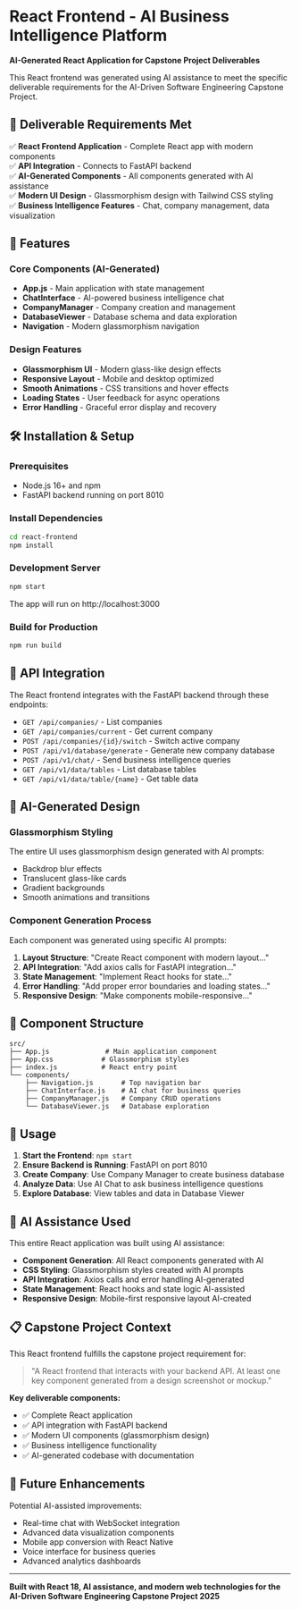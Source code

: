 # React Frontend - AI Business Intelligence Platform

**AI-Generated React Application for Capstone Project Deliverables**

This React frontend was generated using AI assistance to meet the specific deliverable requirements for the AI-Driven Software Engineering Capstone Project.

## 🎯 Deliverable Requirements Met

✅ **React Frontend Application** - Complete React app with modern components  
✅ **API Integration** - Connects to FastAPI backend  
✅ **AI-Generated Components** - All components generated with AI assistance  
✅ **Modern UI Design** - Glassmorphism design with Tailwind CSS styling  
✅ **Business Intelligence Features** - Chat, company management, data visualization  

## 🚀 Features

### Core Components (AI-Generated)
- **App.js** - Main application with state management
- **ChatInterface** - AI-powered business intelligence chat
- **CompanyManager** - Company creation and management
- **DatabaseViewer** - Database schema and data exploration
- **Navigation** - Modern glassmorphism navigation

### Design Features
- **Glassmorphism UI** - Modern glass-like design effects
- **Responsive Layout** - Mobile and desktop optimized
- **Smooth Animations** - CSS transitions and hover effects
- **Loading States** - User feedback for async operations
- **Error Handling** - Graceful error display and recovery

## 🛠️ Installation & Setup

### Prerequisites
- Node.js 16+ and npm
- FastAPI backend running on port 8010

### Install Dependencies
```bash
cd react-frontend
npm install
```

### Development Server
```bash
npm start
```
The app will run on http://localhost:3000

### Build for Production
```bash
npm run build
```

## 🔗 API Integration

The React frontend integrates with the FastAPI backend through these endpoints:

- `GET /api/companies/` - List companies
- `GET /api/companies/current` - Get current company
- `POST /api/companies/{id}/switch` - Switch active company
- `POST /api/v1/database/generate` - Generate new company database
- `POST /api/v1/chat/` - Send business intelligence queries
- `GET /api/v1/data/tables` - List database tables
- `GET /api/v1/data/table/{name}` - Get table data

## 🎨 AI-Generated Design

### Glassmorphism Styling
The entire UI uses glassmorphism design generated with AI prompts:
- Backdrop blur effects
- Translucent glass-like cards
- Gradient backgrounds
- Smooth animations and transitions

### Component Generation Process
Each component was generated using specific AI prompts:

1. **Layout Structure**: "Create React component with modern layout..."
2. **API Integration**: "Add axios calls for FastAPI integration..."
3. **State Management**: "Implement React hooks for state..."
4. **Error Handling**: "Add proper error boundaries and loading states..."
5. **Responsive Design**: "Make components mobile-responsive..."

## 📱 Component Structure

```
src/
├── App.js              # Main application component
├── App.css            # Glassmorphism styles
├── index.js           # React entry point
└── components/
    ├── Navigation.js       # Top navigation bar
    ├── ChatInterface.js    # AI chat for business queries
    ├── CompanyManager.js   # Company CRUD operations
    └── DatabaseViewer.js   # Database exploration
```

## 🎯 Usage

1. **Start the Frontend**: `npm start`
2. **Ensure Backend is Running**: FastAPI on port 8010
3. **Create Company**: Use Company Manager to create business database
4. **Analyze Data**: Use AI Chat to ask business intelligence questions
5. **Explore Database**: View tables and data in Database Viewer

## 🤖 AI Assistance Used

This entire React application was built using AI assistance:

- **Component Generation**: All React components generated with AI
- **CSS Styling**: Glassmorphism styles created with AI prompts
- **API Integration**: Axios calls and error handling AI-generated
- **State Management**: React hooks and state logic AI-assisted
- **Responsive Design**: Mobile-first responsive layout AI-created

## 📋 Capstone Project Context

This React frontend fulfills the capstone project requirement for:
> "A React frontend that interacts with your backend API. At least one key component generated from a design screenshot or mockup."

**Key deliverable components:**
- ✅ Complete React application
- ✅ API integration with FastAPI backend
- ✅ Modern UI components (glassmorphism design)
- ✅ Business intelligence functionality
- ✅ AI-generated codebase with documentation

## 🚀 Future Enhancements

Potential AI-assisted improvements:
- Real-time chat with WebSocket integration
- Advanced data visualization components
- Mobile app conversion with React Native
- Voice interface for business queries
- Advanced analytics dashboards

---

**Built with React 18, AI assistance, and modern web technologies for the AI-Driven Software Engineering Capstone Project 2025**